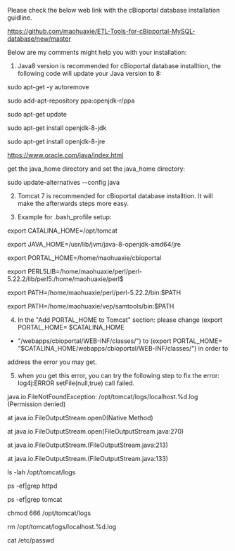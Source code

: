 Please check the below web link with the cBioportal database installation guidline.

https://github.com/maohuaxie/ETL-Tools-for-cBioportal-MySQL-database/new/master

Below are my comments might help you with your installation:

1) Java8 version is recommended for cBioportal database installtion, the following code will update your Java version to 8:

sudo apt-get -y autoremove

sudo add-apt-repository ppa:openjdk-r/ppa

sudo apt-get update

sudo apt-get install openjdk-8-jdk

sudo apt-get install openjdk-8-jre

https://www.oracle.com/java/index.html

get the java_home directory and set the java_home directory:

sudo update-alternatives --config java

2) Tomcat 7 is recommended for cBioportal database installtion. It will make the afterwards steps more easy.

3) Example for .bash_profile setup:

export CATALINA_HOME=/opt/tomcat

export JAVA_HOME=/usr/lib/jvm/java-8-openjdk-amd64/jre

export PORTAL_HOME=/home/maohuaxie/cbioportal

export PERL5LIB=/home/maohuaxie/perl/perl-5.22.2/lib/perl5:/home/maohuaxie/perl$

export PATH=/home/maohuaxie/perl/perl-5.22.2/bin:$PATH

export PATH=/home/maohuaxie/vep/samtools/bin:$PATH

4) In the "Add PORTAL_HOME to Tomcat" section: please change (export PORTAL_HOME= $CATALINA_HOME 

+ "/webapps/cbioportal/WEB-INF/classes/") to (export PORTAL_HOME= "$CATALINA_HOME/webapps/cbioportal/WEB-INF/classes/") in order to

address the error you may get.

5) when you get this error, you can try the following step to fix the error:
log4j:ERROR setFile(null,true) call failed.

java.io.FileNotFoundException: /opt/tomcat/logs/localhost.%d.log (Permission denied)

at java.io.FileOutputStream.open0(Native Method)

at java.io.FileOutputStream.open(FileOutputStream.java:270)

at java.io.FileOutputStream.<init>(FileOutputStream.java:213)

at java.io.FileOutputStream.<init>(FileOutputStream.java:133)

ls -lah /opt/tomcat/logs

ps -ef|grep httpd

ps -ef|grep tomcat

chmod 666 /opt/tomcat/logs

rm /opt/tomcat/logs/localhost.%d.log

cat /etc/passwd

